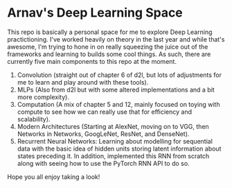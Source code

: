 # Arnav's Deep Learning Space
This repo is basically a personal space for me to explore Deep Learning practictioning. I've worked heavily on theory in the last year and while that's awesome, I'm trying to hone in on really squeezing the juice out of the frameworks and learning to builds some cool things. As such, there are currently five main components to this repo at the moment. 

1. Convolution (straight out of chapter 6 of d2l, but lots of adjustments for me to learn and play around with these tools).
2. MLPs (Also from d2l but with some altered implementations and a bit more complexity).
3. Computation (A mix of chapter 5 and 12, mainly focused on toying with compute to see how we can really use that for efficiency and scalability). 
4. Modern Architectures (Starting at AlexNet, moving on to VGG, then Networks in Networks, GoogLeNet, ResNet, and DenseNet). 
5. Recurrent Neural Networks: Learning about modelling for sequential data with the basic idea of hidden units storing latent information about states preceding it. In addition, implemented this RNN from scratch along with seeing how to use the PyTorch RNN API to do so. 

Hope you all enjoy taking a look! 
